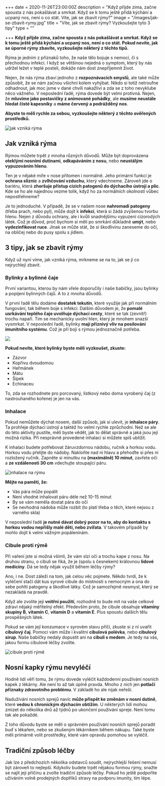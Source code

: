 +++
date = 2020-11-26T23:00:00Z
description = "Když přijde zima, začne spousta z nás pokašlávat a smrkat. Když se k tomu ještě přidá kýchání a ucpaný nos, není o co stát. Víte, jak se zbavit rýmy?"
image = "/images/jak-se-zbavit-rymy.jpg"
title = "Víte, jak se zbavit rýmy? Vyzkoušejte tyto 3 tipy"
type = ""

+++
**Když přijde zima, začne spousta z nás pokašlávat a smrkat. Když se k tomu ještě přidá kýchání a ucpaný nos, není o co stát. Pokud nevíte, jak se úporné rýmy zbavíte, vyzkoušejte některý z těchto tipů.**

Rýma je jedním z příznaků toho, že naše tělo bojuje s nemocí, či s přechodnou infekcí. I když se většinou nejedná o symptom, který by nás udržel ležet v teplé posteli, dokáže nám dost znepříjemnit život.

Nejen, že nás rýma zbaví jednoho z **rozpoznávacích smyslů**, ale také může způsobit, že se nám začnou všichni kolem vyhýbat. Nikdo si totiž netroufne odhadnout, jak moc jsme v dané chvíli nakažliví a zda se z toho nevyklube něco vážného. V neposlední řadě, rýma dovede být velmi protivná. Nejen, že **mluvíme jako postavičky z animované pohádky**, ale **musíme neustále hledat čisté kapesníky** a **máme červený a podrážděný nos**.

**Abyste to měli rychle za sebou, vyzkoušejte některý z těchto ověřených prostředků.**

![jak vzniká rýma](/images/jak-vznika-ryma.jpg)

## Jak vzniká rýma

Rýmou můžete trpět z mnoha různých důvodů. Může být doprovázena **oteklými nosními dutinami**, **odkapáváním z nosu**, nebo **neustálým vypuzováním hlenu**.

Ten je v nějaké míře v nose přítomen i normálně. Jeho primární funkcí je **ochrana sliznic** a **zvlhčování vzduchu**, který vdechneme. Zároveň jde o bariéru, která **zhoršuje přístup cizích patogenů do dýchacího ústrojí a plic**. Kde se ho ale najednou vezme tolik, když ho za normálních okolností vůbec nepostřehneme?

Je to jednoduché. V případě, že se v našem nose **nahromadí patogeny** (třeba prach, nebo pyl), může dojít k **infekci**, která si žádá zvýšenou tvorbu hlenu. Nejen z důvodu ochrany, ale i kvůli snadnějšímu vypuzení cizorodých látek. Což je důvod, proč bychom si měli po smrkání důkladně **umýt**, nebo **vydezinfikovat ruce**. Jinak se může stát, že si škodlivinu zaneseme do očí, na obličej nebo do pusy spolu s jídlem.

## 3 tipy, jak se zbavit rýmy

Když už nyní víme, jak vzniká rýma, mrkneme se na to, jak se jí co nejrychleji zbavit.

### Bylinky a bylinné čaje

První variantou, kterou by nám vřele doporučily i naše babičky, jsou bylinky a popíjení bylinných čajů. A to z mnoha důvodů.

V první řadě tělu dodáme **dostatek tekutin**, které využije jak při normálním fungování, tak během boje s infekcí. Dalším důvodem je, že **pomalé usrkávání teplého čaje uvolňuje dýchací cesty**, které se tak (zevnitř) trochu napaří. Tím se mechanicky uvolní hlen, který je mnohem snazší vysmrkat. V neposlední řadě, bylinky **mají příznivý vliv na posilování imunitního systému**. Což je při boji s rýmou jednoznačně potřeba.

![](/images/bylinky-na-rymu.jpg)

**Pokud nevíte, které bylinky byste měli vyzkoušet, zkuste:**

* Zázvor
* Kopřivu dvoudomou
* Heřmánek
* Mátu
* Šípek
* Echinaceu

To, zda se rozhodnete pro porcovaný, lístkový nebo doma vyrobený čaj (z nastrouhaného kořene) je jen na vás.

### Inhalace

Pokud nemůžete dýchat nosem, další způsob, jak si ulevit, je **inhalace páry**. Ta prohřeje dýchací ústrojí a taktéž ho velmi rychle zprůchodní. Než se ale do této aktivity pustíte, měli byste vědět, jak to dělat správně a jaká jsou její možná rizika. Při nesprávně provedené inhalaci si můžete spíš ublížit.

K inhalaci budete potřebovat žáruvzdornou nádobu, ručník a horkou vodu. Horkou vodu přelijte do nádoby. Nakloňte nad ni hlavu a přehoďte si přes ni rozložený ručník. Zapněte si minutku na **(maximálně) 10 minut**, zavřete oči a **ze vzdálenosti 30 cm** vdechujte stoupající páru.

![inhalace na rýmu](/images/inhalace-na-rymu.jpg)

**Mějte na paměti, že:**

* Vás pára může popálit
* Není vhodné inhalovat páru déle než 10-15 minut
* By se vám neměla dostat pára do očí
* Se nevhodná nádoba může rozbít (to platí třeba o těch, které nejsou z varného skla)

V neposlední řadě **je nutné dávat dobrý pozor na to, aby do kontaktu s horkou vodou nepřišly malé děti, nebo zvířata**. V takovém případě by mohlo dojít k velmi vážným popáleninám.

### Cibule proti rýmě

Při vaření jste si možná všimli, že vám slzí oči a trochu kape z nosu. Na druhou stranu, o cibuli se říká, že je (spolu s česnekem) královnou **lidové medicíny**. Dá se tedy nějak využít během léčby rýmy?

Ano, i ne. Dost záleží na tom, jak celou věc pojmete. Někdo tvrdí, že k vyléčení stačí dát kus syrové cibule do místnosti s nemocným a ona do sebe pohltí patogeny a škodlivé látky. Což je samozřejmě nesmysl, který se nezakládá na pravdě.

Když ale zvolíte její **vnitřní použití**, rozhodně to bude mít na vaše celkové zdraví nějaký měřitelný efekt. Především proto, že cibule obsahuje **vitamíny skupiny B**, **vitamín C**, **vitamín D** a **vitamín E**. Plus spoustu dalších tělu prospěšných látek.

Pokud se vám její konzumace v syrovém stavu příčí, zkuste si z ní uvařit **cibulový čaj**. Pomoci vám může i kvalitní **cibulová polévka**, nebo **cibulový sirup**. Naše babičky nedaly dopustit ani na **cibuli s medem**. Je tedy na vás, jakou formu cibulové léčby zvolíte.

![cibule proti rýmě](/images/cibule-proti-ryme.jpg)

## Nosní kapky rýmu nevyléčí

Hodně lidí věří tomu, že rýmu dovede vyléčit každodenní používání nosních kapek z lékárny. Ale není to až tak úplně pravda. Mnoho z nich jen **potlačí příznaky zdravotního problému**. V základě ho ale nijak neřeší.

Nadužívání nosních sprejů navíc **může přispět ke změnám v nosní dutině**, které **vedou k chronickým dýchacím obtížím**. U některých lidí mohou zmizet do několika dnů až týdnů po ukončení používání spreje. Není tomu tak ale pokaždé.

Z toho důvodu byste se měli o správném používání nosních sprejů poradit buď s lékařem, nebo se zkušeným lékárníkem během nákupu. Také byste měli primárně volit prostředky, které vám opravdu pomohou se vyléčit.

## Tradiční způsob léčby

Jak lze z předchozích několika odstavců soudit, nejrychlejší řešení nemusí být zároveň to nejlepší. Kdykoliv budete trpět nějakou formou rýmy, snažte se najít její příčinu a zvolte tradiční způsob léčby. Pokud ho ještě podpoříte užíváním volně prodejných doplňků stravy na podporu imunity, tím lépe.